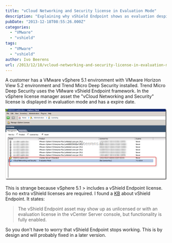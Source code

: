 ```yaml
---
title: "vCloud Networking and Security license in Evaluation Mode"
description: "Explaining why vShield Endpoint shows as evaluation despite being included in vSphere 5.1."
pubDate: "2013-12-18T08:55:26.000Z"
categories: 
  - "VMware"
  - "vshield"
tags: 
  - "VMware"
  - "vshield"
author: Ivo Beerens
url: /2013/12/18/vcloud-networking-and-security-license-in-evaluation-mode/
---
```


A customer has a VMware vSphere 5.1 environment with VMware Horizon View 5.2 environment and Trend Micro Deep Security installed. Trend Micro Deep Security uses the VMware vShield Endpoint framework. In the vSphere license manager asset the "vCloud Networking and Security" license is displayed in evaluation mode and has a expire date.

![image](images/image_thumb5.png "image")

This is strange because vSphere 5.1 > includes a vShield Endpoint license. So no extra vShield licenses are required. I found a [KB](http://kb.VMware.com/selfservice/microsites/search.do?language=en_US&cmd=displayKC&externalId=2036875) about vShield Endpoint. It states:

> The vShield Endpoint asset may show up as unlicensed or with an evaluation license in the vCenter Server console, but functionality is fully enabled.

So you don't have to worry that vShield Endpoint stops working. This is by design and will probably fixed in a later version.